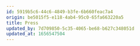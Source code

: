```yaml
---
id: 5919b5c6-44c6-4849-b3fe-6b660feac7a4
origin: be5015f5-e118-4ab4-95c0-65fa663220a5
title: Press
updated_by: 7d709850-5c35-4065-be68-b627c348051d
updated_at: 1656547504
---
```

